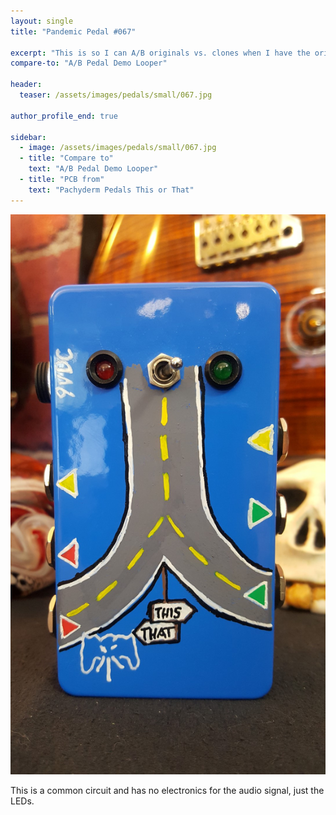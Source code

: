 ```yaml
---
layout: single
title: "Pandemic Pedal #067"

excerpt: "This is so I can A/B originals vs. clones when I have the orig available. Or just to A/B two pedals against each other. My only mistake is that when you flick the switch right it is the left hand loop and vice versa. The leds light up correctly. So at least I have that going for me."
compare-to: "A/B Pedal Demo Looper"

header:
  teaser: /assets/images/pedals/small/067.jpg

author_profile_end: true

sidebar:
  - image: /assets/images/pedals/small/067.jpg
  - title: "Compare to"
    text: "A/B Pedal Demo Looper"
  - title: "PCB from"
    text: "Pachyderm Pedals This or That"
---
```


![header](/assets/images/pedals/067.jpg)

This is a common circuit and has no electronics for the audio signal, just the LEDs.